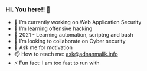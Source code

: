 ### Hi. You here!! 👋

<!--
**infoadnanmalik/infoadnanmalik** is a ✨ _special_ ✨ repository because its `README.md` (this file) appears on your GitHub profile.
-->

- 🔭 I’m currently working on Web Application Security
- 🌱 I’m learning offensive hacking
- 👋 2021 - Learning automation, scriptng and bash
- 👯 I’m looking to collaborate on Cyber security
- 💬 Ask me for motivation
- 📫 How to reach me: ask@adnanmalik.info
- ⚡ Fun fact: I am too fast to run with 

